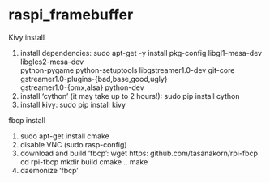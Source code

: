 # raspi_framebuffer


Kivy install 

1. install dependencies: sudo apt-get -y install pkg-config libgl1-mesa-dev libgles2-mesa-dev \
python-pygame python-setuptools libgstreamer1.0-dev git-core \
gstreamer1.0-plugins-{bad,base,good,ugly} \
gstreamer1.0-{omx,alsa} python-dev
2. install ‘cython’ (it may take up to 2 hours!): sudo pip install cython 
3. install kivy: sudo pip install kivy


fbcp install

1. sudo apt-get install cmake 
2. disable VNC (sudo rasp-config)
3. download and build ‘fbcp’: 
	wget https: github.com/tasanakorn/rpi-fbcp
	cd rpi-fbcp
	mkdir build
	cmake ..
	make
4. daemonize ‘fbcp’





 
